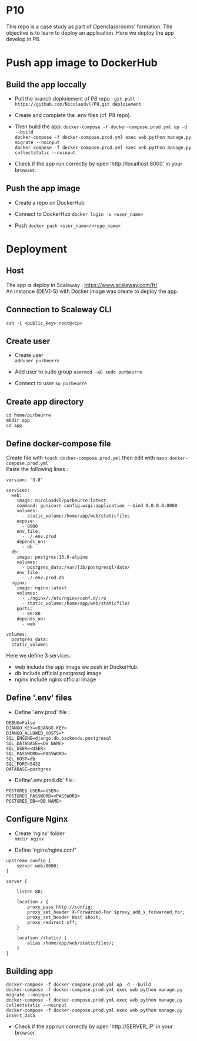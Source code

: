 # P10
This repo is a case study as part of Openclassrooms' formation. The objective is to learn to deploy an application. Here we deploy the app develop in P8.

# Push app image to DockerHub

## Build the app loccally

- Pull the branch deploiement of P8 repo :
`git pull https://github.com/Nicolasdvl/P8.git deploiement`  

- Create and complete the .env files (cf. P8 repo).

- Then build the app: 
`docker-compose -f docker-compose.prod.yml up -d --build`  
`docker-compose -f docker-compose.prod.yml exec web python manage.py migrate --noinput`  
`docker-compose -f docker-compose.prod.yml exec web python manage.py collectstatic --noinput`  
- Check if the app run correctly by open 'http://localhost:8000' in your browser.

## Push the app image

- Create a repo on DockerHub

- Connect to DockerHub
`docker login -u <user_name>`  

- Push
`docker push <user_name>/<repo_name>`  

# Deployment

## Host
The app is deploy in Scaleway : https://www.scaleway.com/fr/  
An instance (DEV1-S) with Docker image was create to deploy the app.

## Connection to Scaleway CLI
`ssh -i <public_key> root@<ip>`  

## Create user 

- Create user  
`adduser purbeurre`  

- Add user to sudo group
`usermod -aG sudo purbeurre`  

- Connect to user 
`su purbeurre`  

## Create app directory

`cd home/purbeurre`  
`mkdir app`  
`cd app`

## Define docker-compose file

Create file with `touch docker-compose.prod.yml` then edit with `nano docker-compose.prod.yml`  
Paste the following lines : 
```
version: '3.8'

services:
  web:
    image: nicolasdvl/purbeurre:latest
    command: gunicorn config.wsgi:application --bind 0.0.0.0:8000
    volumes:
      - static_volume:/home/app/web/staticfiles
    expose:
      - 8000
    env_file:
      - ./.env.prod
    depends_on:
      - db
  db:
    image: postgres:13.0-alpine
    volumes:
      - postgres_data:/var/lib/postgresql/data/
    env_file:
      - ./.env.prod.db
  nginx:
    image: nginx:latest
    volumes:
      - ./nginx/:/etc/nginx/conf.d/:ro
      - static_volume:/home/app/web/staticfiles
    ports:
      - 80:80
    depends_on:
      - web

volumes:
  postgres_data:
  static_volume:

```
Here we define 3 services : 
- web include the app image we push in DockerHub.  
- db include official postgresql image
- nginx include nginx official image

## Define '.env' files

- Define '.env.prod' file : 
```
DEBUG=False
DJANGO_KEY=<DJANGO KEY>
DJANGO_ALLOWED_HOSTS=*
SQL_ENGINE=django.db.backends.postgresql
SQL_DATABASE=<DB NAME>
SQL_USER=<USER>
SQL_PASSWORD=<PASSWORD>
SQL_HOST=db
SQL_PORT=5432
DATABASE=postgres
```

- Define'.env.prod.db' file : 
```
POSTGRES_USER=<USER>
POSTGRES_PASSWORD=<PASSWORD>
POSTGRES_DB=<DB NAME>
```
## Configure Nginx

- Create 'nginx' folder  
`mkdir nginx`

- Define 'nginx/nginx.conf'
```
upstream config {
    server web:8000;
}

server {

    listen 80;

    location / {
        proxy_pass http://config;
        proxy_set_header X-Forwarded-For $proxy_add_x_forwarded_for;
        proxy_set_header Host $host;
        proxy_redirect off;
    }

    location /static/ {
        alias /home/app/web/staticfiles/;
    }
}
```

## Building app

`docker-compose -f docker-compose.prod.yml up -d --build`  
`docker-compose -f docker-compose.prod.yml exec web python manage.py migrate --noinput`  
`docker-compose -f docker-compose.prod.yml exec web python manage.py collectstatic --noinput`  
`docker-compose -f docker-compose.prod.yml exec web python manage.py insert_data`

- Check if the app run correctly by open 'http://SERVER_IP' in your browser.

